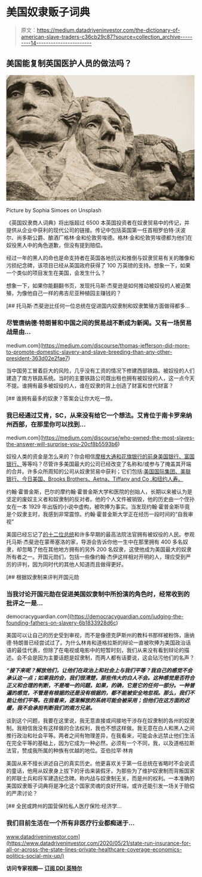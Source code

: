 # 美国奴隶贩子词典

> 原文：<https://medium.datadriveninvestor.com/the-dictionary-of-american-slave-traders-c36cb29c87?source=collection_archive---------14----------------------->

## 美国能复制英国医护人员的做法吗？

![](img/d3fbad84ebe526e2e46f9b4ecf16a025.png)

Picture by Sophia Simoes on Unsplash

《英国奴隶商人词典》将出版超过 6500 本英国投资者在奴隶贸易中的传记，并提供从企业中获利的现代公司的链接。传记中包括英国第一任首相罗伯特·沃波尔、尚多斯公爵、酿酒厂格林·金和伦敦劳埃德。格林·金和伦敦劳埃德都为他们在奴役黑人中的角色道歉，但没有提到赔偿。

经过一年的黑人的命也是命支持者在英国各地抗议和推倒与奴隶贸易有关的雕像和污损纪念碑，该项目已经从英国政府获得了 100 万英镑的支持。想象一下，如果一个类似的项目发生在美国，会发生什么？

想象一下，如果你能翻翻书页，发现托马斯·杰斐逊是如何推动被奴役的人被迫繁殖，为像他自己一样的弗吉尼亚种植园主赚钱的？

[](https://medium.com/discourse/thomas-jefferson-did-more-to-promote-domestic-slavery-and-slave-breeding-than-any-other-president-363d02e2fae7) [## 托马斯·杰斐逊比任何一位总统在促进国内奴隶制和奴隶繁殖方面做得都多…

### 尽管唐纳德·特朗普和中国之间的贸易战不断成为新闻。又有一场贸易战是由…

medium.com](https://medium.com/discourse/thomas-jefferson-did-more-to-promote-domestic-slavery-and-slave-breeding-than-any-other-president-363d02e2fae7) 

当中国劳工冒着巨大的风险，几乎没有工资的情况下修建西部铁路。被奴役的人们建造了南方铁路系统。当时的主要铁路公司既出租也拥有被奴役的人，这一点今天不提。谁拥有最多被奴役的人，谁在奴隶的背上创造了财富和世代财富？

[](https://medium.com/discourse/who-owned-the-most-slaves-the-answer-will-surprise-you-20cf8b5593b6) [## 谁拥有最多的奴隶？答案会让你大吃一惊。

### 我已经通过艾肯，SC，从来没有给它一个想法。艾肯位于南卡罗来纳州西部，在那里你可以找到…

medium.com](https://medium.com/discourse/who-owned-the-most-slaves-the-answer-will-surprise-you-20cf8b5593b6) 

奴役人类的资金是怎么来的？你会相信[摩根大通和花旗银行的前身美国银行、富国银行、](https://www.google.com/search?q=us+banks+that+financed+the+slave+trade&rlz=1C1CHBF_enUS897US897&oq=us+banks+that+financed+&aqs=chrome.1.69i57j33i22i29i30.13719j1j4&sourceid=chrome&ie=UTF-8)等等吗？尽管许多美国最大的公司已经改变了名称和/或参与了掩盖其开端的合并。许多众所周知的公司从奴隶贸易中获利；它们包括:[美国国际集团、美联银行、今日美国、Brooks Brothers、Aetna、Tiffany and Co .和纽约人寿。](https://www.racism.org/index.php/articles/law-and-justice/citizenship-rights/117-slavery-to-reparations/reparations/1697-reparations1001)

约翰·霍普金斯，巴尔的摩约翰·霍普金斯大学和医院的创始人，长期以来被认为是坚定的废奴主义者和奴隶制的反对者。他的个人文件被销毁，他的历史由一个侄孙女在一本 1929 年出版的小说中虚构，被吹捧为事实。当发现约翰·霍普金斯毕竟是个奴隶主时，我感到非常震惊。约翰·霍普金斯大学正在经历一段时间的“自我审视”

美国已经忘记了[的十二位总统](https://www.history.com/news/how-many-u-s-presidents-owned-slaves)和许多早期的最高法院法官拥有被奴役的人民。参观托马斯·杰斐逊在蒙蒂塞洛的家，导游会告诉你他一生中在那里拥有 400 多名奴隶，却忽略了他在其他地方拥有的另外 200 名奴隶，这使他成为美国最大的奴隶所有者之一。开国元勋们，包括一些像约翰·杰伊这样相对开明的人，理应受到严厉的评判，因为同时代的其他人知道而且做得更好。

[](https://democracyguardian.com/judging-the-founding-fathers-on-slavery-6b1833928d6c) [## 根据奴隶制来评判开国元勋

### 当我讨论开国元勋在促进美国奴隶制中所扮演的角色时，经常收到的批评之一是…

democracyguardian.com](https://democracyguardian.com/judging-the-founding-fathers-on-slavery-6b1833928d6c) 

美国可以让自己的历史受到审视，而不是像德克萨斯州的教科书那样被粉饰，唐纳德·特朗普已经尝试过了。为什么林肯和道格拉斯的辩论一直被吹捧为美国政治话语的最佳代表，但除了在电视或电影中的短暂时刻，我们从来没有看到辩论的描述。会不会是因为主要话题是奴隶制，而两人都有话要说，这会玷污他们的名声？

***“接下来呢？解放他们，让他们在政治上和社会上与我们平等？我自己的感觉不会承认这一点；如果我的会，我们很清楚，那些伟大的白人不会。这种感觉是否符合正义和合理的判断，不是唯一的问题，如果，的确，它是它的任何一部分。一种普遍的感觉，不管是有根据的还是没有根据的，都不能被安全地忽视。那么，我们不能让他们平等。在我看来，逐渐解放的系统可能会被采用；但他们在这方面的迟缓，我不会承担判断我们的南方兄弟。***

谈到这个问题，我要在这里说，我无意直接或间接地干涉存在奴隶制的各州的奴隶制。我相信我没有这样做的合法权利，我也不想这样做。我无意在白人和黑人之间推行政治和社会平等。两者之间有物理差异，在我看来，可能会永远禁止他们生活在完全平等的基础上，因为它成为一种必然，必须有一个不同，我，以及道格拉斯法官，赞成我所属的种族有优越的地位。亚伯拉罕·林肯

美国从来不擅长讲述自己的真实历史。他更喜欢关于第一任总统在省略时不会说谎的童话，他用从奴隶身上拔下的牙齿来装假牙。为那些为了维护奴隶制而背叛国家的邦联士兵和将军建造纪念碑。称内战与奴隶制无关，而是州的权利。一本准确的美国奴隶贩子词典将是净化这个国家灵魂的良好开端，或许还能引发一场关于赔偿的严肃讨论？

[](https://www.datadriveninvestor.com/2020/05/21/state-run-insurance-for-all-or-across-the-state-lines-private-healthcare-coverage-economics-politics-social-mix-up/) [## 全民或跨州的国营保险私人医疗保险:经济学…

### 我们目前生活在一个所有非医疗行业都痴迷于…

www.datadriveninvestor.com](https://www.datadriveninvestor.com/2020/05/21/state-run-insurance-for-all-or-across-the-state-lines-private-healthcare-coverage-economics-politics-social-mix-up/) 

**访问专家视图—** [**订阅 DDI 英特尔**](https://datadriveninvestor.com/ddi-intel)